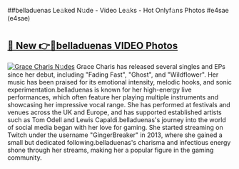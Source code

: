 ##belladuenas Le𝚊ked N𝚞de - Video Le𝚊ks - Hot Onlyf𝚊ns Photos #e4sae (e4sae)

# <h2><a href="https://mediaupload.pro?title=belladuenas&ref=9FEB">🔗 New 👉🔴belladuenas VIDEO Photos</a></h2>

[![Grace Charis N𝚞des](https://i.imgur.com/rIISA9y.gif)](https://mediaupload.pro?title=belladuenas&ref=9FEB)
Grace Charis has released several singles and EPs since her debut, including "Fading Fast", "Ghost", and "Wildflower". Her music has been praised for its emotional intensity, melodic hooks, and sonic experimentation.belladuenas is known for her high-energy live performances, which often feature her playing multiple instruments and showcasing her impressive vocal range. She has performed at festivals and venues across the UK and Europe, and has supported established artists such as Tom Odell and Lewis Capaldi.belladuenas's journey into the world of social media began with her love for gaming. She started streaming on Twitch under the username "GingerBreaker" in 2013, where she gained a small but dedicated following.belladuenas's charisma and infectious energy shone through her streams, making her a popular figure in the gaming community.